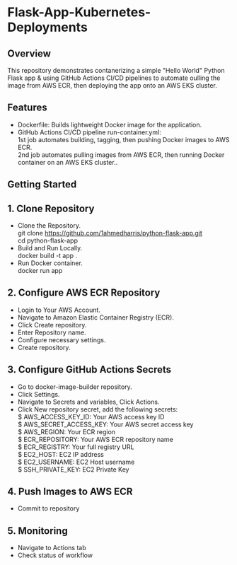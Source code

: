 # Flask-App-Kubernetes-Deployments
## Overview
This repository demonstrates contanerizing a simple "Hello World" Python Flask app & using GitHub Actions CI/CD pipelines to automate oulling the image from AWS ECR, then deploying the app onto an AWS EKS cluster. 
## Features
- Dockerfile:
Builds lightweight Docker image for the application.  
- GitHub Actions CI/CD pipeline run-container.yml: <br> 1st job automates building, tagging, then pushing Docker images to AWS ECR. <br> 2nd job automates pulling images from AWS ECR, then running Docker container on an AWS EKS cluster..  
## Getting Started
## 1. Clone Repository
- Clone the Repository.   
git clone  https://github.com/1ahmedharris/python-flask-app.git  
cd python-flask-app  
- Build and Run Locally.   
docker build -t app .    
- Run Docker container.  
docker run app
## 2. Configure AWS ECR Repository 
- Login to Your AWS Account.
- Navigate to Amazon Elastic Container Registry (ECR).
- Click Create repository.
- Enter Repository name.
- Configure necessary settings.
- Create repository.
## 3. Configure GitHub Actions Secrets
- Go to docker-image-builder repository.
- Click Settings.
- Navigate to Secrets and variables, Click Actions.
- Click New repository secret, add the following secrets:  
$ AWS_ACCESS_KEY_ID: Your AWS access key ID  
$ AWS_SECRET_ACCESS_KEY: Your AWS secret access key   
$ AWS_REGION: Your ECR region      
$ ECR_REPOSITORY: Your AWS ECR repository name  
$ ECR_REGISTRY: Your full registry URL  
$ EC2_HOST: EC2 IP address  
$ EC2_USERNAME: EC2 Host username  
$ SSH_PRIVATE_KEY: EC2 Private Key  
## 4. Push Images to AWS ECR
- Commit to repository
## 5. Monitoring 
- Navigate to Actions tab
- Check status of workflow 
